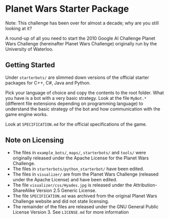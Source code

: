 # Planet Wars Starter Package
Note: This challenge has been over for almost a decade; why are you still looking at it?

A round-up of all you need to start the 2010 Google AI Challenge Planet Wars Challenge (hereinafter Planet Wars Challenge) originally run by the University of Waterloo.

## Getting Started
Under `starterbots/` are slimmed down versions of the official starter packages for C++, C#, Java and Python.

Pick your language of choice and copy the contents to the root folder.
What you have is a bot with a very basic strategy.
Look at the file `MyBot.*` (different file extensions depending on programming language) to understand the basic strategy of the bot and how communication with the game engine works.

Look at `SPECIFICATION.md` for the official specifications of the game.

## Note on Licensing
* The files in `example_bots/`, `maps/`, `starterbots/` and `tools/` were originally released under the Apache License for the Planet Wars Challenge.
* The files in `starterbots/python_starterbot/` have been edited.
* The files in `visualizer/` are from the Planet Wars Challenge (released under the Apache License) and have been edited.
* The file `visualizer/css/Hyades.jpg` is released under the Attribution-ShareAlike Version 2.5 Generic License.
* The file `SPECIFICATION.md` was archived from the original Planet Wars Challenge website and did not state licensing.
* The remainder of the files are released under the GNU General Public License Version 3. See `LICENSE.md` for more information
